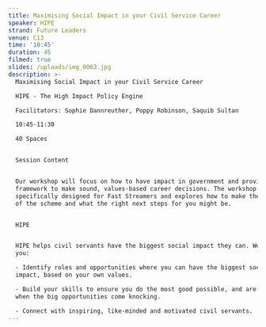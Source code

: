 ```yaml
---
title: Maximising Social Impact in your Civil Service Career
speaker: HIPE
strand: Future Leaders
venue: C13
time: '10:45'
duration: 45
filmed: true
slides: /uploads/img_0063.jpg
description: >-
  Maximising Social Impact in your Civil Service Career

  HIPE - The High Impact Policy Engine

  Facilitators: Sophie Dannreuther, Poppy Robinson, Saquib Sultan

  10:45-11:30

  40 Spaces


  Session Content


  Our workshop will focus on how to have impact in government and provide a
  framework to make sound, values-based career decisions. The workshop is
  specifically designed for Fast Streamers and explores how to make the most out
  of the scheme and what the right next steps for you might be.


  HIPE


  HIPE helps civil servants have the biggest social impact they can. We can help
  you:

  - Identify roles and opportunities where you can have the biggest social
  impact, based on your own values.

  - Build your skills to ensure you do the most good possible, and are ready
  when the big opportunities come knocking. 

  - Connect with inspiring, like-minded and motivated civil servants.
---
```


